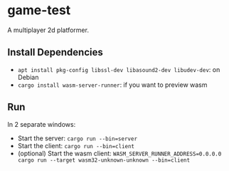 # game-test

A multiplayer 2d platformer.

## Install Dependencies

- `apt install pkg-config libssl-dev libasound2-dev libudev-dev`: on Debian
- `cargo install wasm-server-runner`: if you want to preview wasm

## Run

In 2 separate windows:

- Start the server: `cargo run --bin=server`
- Start the client: `cargo run --bin=client`
- (optional) Start the wasm client: `WASM_SERVER_RUNNER_ADDRESS=0.0.0.0 cargo run --target wasm32-unknown-unknown --bin=client`

<!--

## Game ideas

Maplestory + runescape

Maplestory with resources and crafting.

Skill trees:

- strength
- defense
- mining
- smithing
- cooking
- brewing
- magic
- farming

-->
